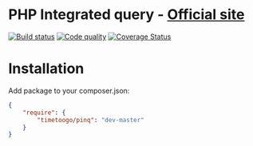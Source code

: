PHP Integrated query - [Official site](http://timetoogo.github.io/Pinq/)
========================================================================
[![Build status](https://api.travis-ci.org/TimeToogo/Pinq.png)](https://travis-ci.org/TimeToogo/Pinq)
[![Code quality](https://scrutinizer-ci.com/g/TimeToogo/Pinq/badges/quality-score.png?s=ddce8f86d3192ab4ca1134aa98e17ab7340014f7)](https://scrutinizer-ci.com/g/TimeToogo/Pinq)
[![Coverage Status](https://coveralls.io/repos/TimeToogo/Pinq/badge.png?branch=master)](https://coveralls.io/r/TimeToogo/Pinq?branch=master)

Installation
============
Add package to your composer.json:
```json
{
    "require": {
        "timetoogo/pinq": "dev-master"
    }
}
```

